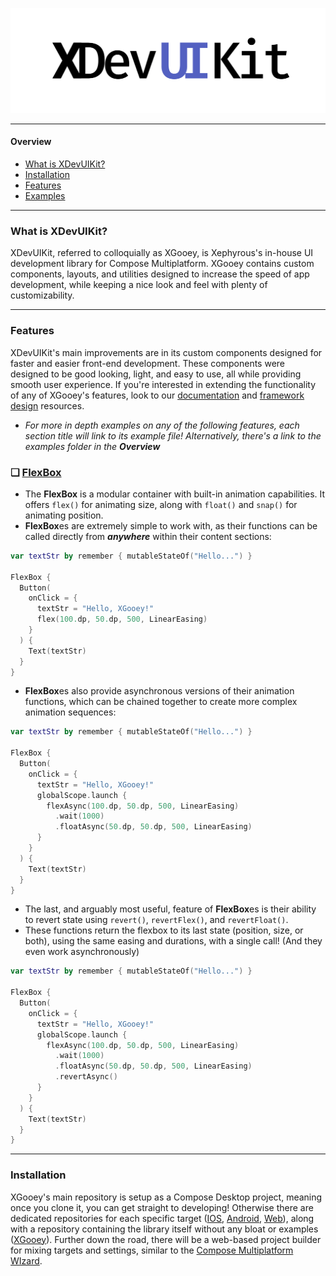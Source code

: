 ![XDevUIKit Logo](https://github.com/xephyrous/XDevUIKit/blob/master/src/main/resources/XDevUIKit_large.png)

---

#### Overview
- [What is XDevUIKit?](#what-is-xdevuikit)
- [Installation](#installation)
- [Features](#features)
- [Examples](https://github.com/xephyrous/XDevUIKit/tree/master/src/main/kotlin/xdevuikit/core/examples)

---

### What is XDevUIKit?

XDevUIKit, referred to colloquially as XGooey, is Xephyrous's in-house UI development library for Compose Multiplatform. XGooey contains custom components, 
layouts, and utilities designed to increase the speed of app development, while keeping a nice look and feel with plenty of customizability.

---

### Features

XDevUIKit's main improvements are in its custom components designed for faster and easier front-end development. These components were designed to be good looking, 
light, and easy to use, all while providing smooth user experience. If you're interested in extending the functionality of any of XGooey's features, look to our
[documentation]() and [framework design]() resources. 

- _For more in depth examples on any of the following features, each section title will link to its example file! Alternatively, there's a link to the examples folder in the **Overview**_

### ❏  [FlexBox](https://github.com/xephyrous/XDevUIKit/blob/master/src/main/kotlin/xdevuikit/core/examples/FlexBoxExample.kt)
- The **FlexBox** is a modular container with built-in animation capabilities. It offers ```flex()``` for animating size, along with ```float()``` and ```snap()``` for animating position.
- **FlexBox**es are extremely simple to work with, as their functions can be called directly from **_anywhere_** within their content sections:

```kotlin
var textStr by remember { mutableStateOf("Hello...") }

FlexBox {
  Button(
    onClick = {
      textStr = "Hello, XGooey!"
      flex(100.dp, 50.dp, 500, LinearEasing)
    }
  ) {
    Text(textStr)
  }
}
```

- **FlexBox**es also provide asynchronous versions of their animation functions, which can be chained together to create more complex animation sequences:

```kotlin
var textStr by remember { mutableStateOf("Hello...") }

FlexBox {
  Button(
    onClick = {
      textStr = "Hello, XGooey!"
      globalScope.launch {
        flexAsync(100.dp, 50.dp, 500, LinearEasing)
          .wait(1000)
          .floatAsync(50.dp, 50.dp, 500, LinearEasing)
      }
    }
  ) {
    Text(textStr)
  }
}
```

- The last, and arguably most useful, feature of **FlexBox**es is their ability to revert state using ```revert()```, ```revertFlex()```, and ```revertFloat()```.
- These functions return the flexbox to its last state (position, size, or both), using the same easing and durations, with a single call! (And they even work asynchronously)

```kotlin
var textStr by remember { mutableStateOf("Hello...") }

FlexBox {
  Button(
    onClick = {
      textStr = "Hello, XGooey!"
      globalScope.launch {
        flexAsync(100.dp, 50.dp, 500, LinearEasing)
          .wait(1000)
          .floatAsync(50.dp, 50.dp, 500, LinearEasing)
          .revertAsync()
      }
    }
  ) {
    Text(textStr)
  }
}
```

---

### Installation

XGooey's main repository is setup as a Compose Desktop project, meaning once you clone it, you can get straight to developing!
Otherwise there are dedicated repositories for each specific target ([IOS](), [Android](), [Web]()), along with a repository
containing the library itself without any bloat or examples ([XGooey]()). Further down the road, there will be a web-based project
builder for mixing targets and settings, similar to the [Compose Multiplatform WIzard](https://kmp.jetbrains.com/).
